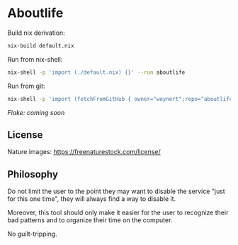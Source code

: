 # Aboutlife

Build nix derivation:

```sh
nix-build default.nix
```

Run from nix-shell:

```sh
nix-shell -p 'import (./default.nix) {}' --run aboutlife
```

Run from git:

```sh
nix-shell -p 'import (fetchFromGitHub { owner="woynert";repo="aboutlife";rev="master";sha256="sha256-AAAAAAAAAAAAAAAAAAAAAAAAAAAAAAAAAAAAAAAAAAAA"; }) {}' --run aboutlife
```

*Flake: coming soon*

## License

Nature images: https://freenaturestock.com/license/

## Philosophy

Do not limit the user to the point they may want to disable the service "just for this one time", they will always find a way to disable it. 

Moreover, this tool should only make it easier for the user to recognize their bad patterns and to organize their time on the computer.

No guilt-tripping.

